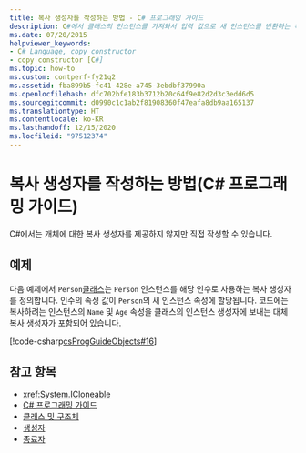 ```yaml
---
title: 복사 생성자를 작성하는 방법 - C# 프로그래밍 가이드
description: C#에서 클래스의 인스턴스를 가져와서 입력 값으로 새 인스턴스를 반환하는 복사 생성자를 작성하는 방법에 대해 알아봅니다.
ms.date: 07/20/2015
helpviewer_keywords:
- C# Language, copy constructor
- copy constructor [C#]
ms.topic: how-to
ms.custom: contperf-fy21q2
ms.assetid: fba899b5-fc41-428e-a745-3ebdbf37990a
ms.openlocfilehash: dfc702bfe183b3712b20c64f9e82d2d3c3edd6d5
ms.sourcegitcommit: d0990c1c1ab2f81908360f47eafa8db9aa165137
ms.translationtype: HT
ms.contentlocale: ko-KR
ms.lasthandoff: 12/15/2020
ms.locfileid: "97512374"
---
```

# <a name="how-to-write-a-copy-constructor-c-programming-guide"></a>복사 생성자를 작성하는 방법(C# 프로그래밍 가이드)

C#에서는 개체에 대한 복사 생성자를 제공하지 않지만 직접 작성할 수 있습니다.  
  
## <a name="example"></a>예제  

 다음 예제에서 `Person`[클래스](../../language-reference/keywords/class.md)는 `Person` 인스턴스를 해당 인수로 사용하는 복사 생성자를 정의합니다. 인수의 속성 값이 `Person`의 새 인스턴스 속성에 할당됩니다. 코드에는 복사하려는 인스턴스의 `Name` 및 `Age` 속성을 클래스의 인스턴스 생성자에 보내는 대체 복사 생성자가 포함되어 있습니다.  
  
 [!code-csharp[csProgGuideObjects#16](~/samples/snippets/csharp/VS_Snippets_VBCSharp/csProgGuideObjects/CS/Objects.cs#16)]  
  
## <a name="see-also"></a>참고 항목

- <xref:System.ICloneable>
- [C# 프로그래밍 가이드](../index.md)
- [클래스 및 구조체](./index.md)
- [생성자](./constructors.md)
- [종료자](./destructors.md)
